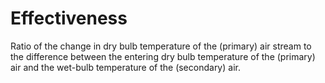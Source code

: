 Effectiveness
=============

Ratio of the change in dry bulb temperature of the (primary) air stream to the difference between the entering dry bulb temperature of the (primary) air and the wet-bulb temperature of the (secondary) air.
